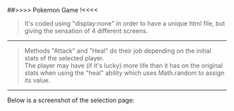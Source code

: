 ##>>>> Pokemon Game !<<<<
>It's coded using "display:none" in order to have a unique html file, but giving the sensation of 4 different screens.<br>
------------
>Methods "Attack" and "Heal" do their job depending on the initial stats of the selected player.<br>
The player may have (if it's lucky) more life than it has on the original stats when using the "heal" ability which uses Math.random to assign its value.

-------
Below is a screenshot of the selection page:
